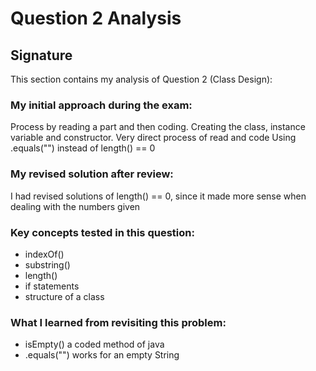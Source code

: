 # Question 2 Analysis

## Signature

This section contains my analysis of Question 2 (Class Design):

### My initial approach during the exam:

Process by reading a part and then coding. Creating the class, instance variable and constructor.
Very direct process of read and code
Using .equals("") instead of length() == 0

### My revised solution after review:

I had revised solutions of length() == 0, since it made more sense when dealing with the numbers given 

### Key concepts tested in this question:

* indexOf()
* substring()
* length()
* if statements
* structure of a class

### What I learned from revisiting this problem:

* isEmpty() a coded method of java
* .equals("") works for an empty String

